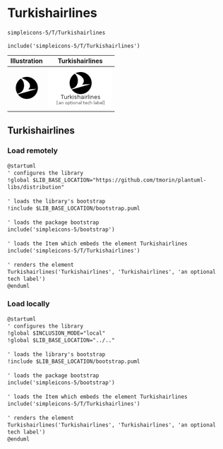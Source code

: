 # Turkishairlines


```text
simpleicons-5/T/Turkishairlines
```

```text
include('simpleicons-5/T/Turkishairlines')
```



| Illustration | Turkishairlines |
| :---: | :---: |
| ![illustration for Illustration](../../simpleicons-5/T/Turkishairlines.png) | ![illustration for Turkishairlines](../../simpleicons-5/T/Turkishairlines.Local.png) |




## Turkishairlines

### Load remotely
```plantuml
@startuml
' configures the library
!global $LIB_BASE_LOCATION="https://github.com/tmorin/plantuml-libs/distribution"

' loads the library's bootstrap
!include $LIB_BASE_LOCATION/bootstrap.puml

' loads the package bootstrap
include('simpleicons-5/bootstrap')

' loads the Item which embeds the element Turkishairlines
include('simpleicons-5/T/Turkishairlines')

' renders the element
Turkishairlines('Turkishairlines', 'Turkishairlines', 'an optional tech label')
@enduml
```

### Load locally
```plantuml
@startuml
' configures the library
!global $INCLUSION_MODE="local"
!global $LIB_BASE_LOCATION="../.."

' loads the library's bootstrap
!include $LIB_BASE_LOCATION/bootstrap.puml

' loads the package bootstrap
include('simpleicons-5/bootstrap')

' loads the Item which embeds the element Turkishairlines
include('simpleicons-5/T/Turkishairlines')

' renders the element
Turkishairlines('Turkishairlines', 'Turkishairlines', 'an optional tech label')
@enduml
```

